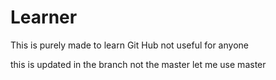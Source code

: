# Learner
This is purely made to learn Git Hub not useful for anyone

this is updated in the branch not the master
let me use master


